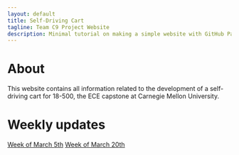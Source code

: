 ```yaml
---
layout: default
title: Self-Driving Cart
tagline: Team C9 Project Website
description: Minimal tutorial on making a simple website with GitHub Pages
---
```


# About

This website contains all information related to the development of
a self-driving cart for 18-500, the ECE capstone at Carnegie Mellon University.

# Weekly updates

[Week of March 5th](pages/weekly-update-1.html)
[Week of March 20th](pages/weekly-update-3.html)
